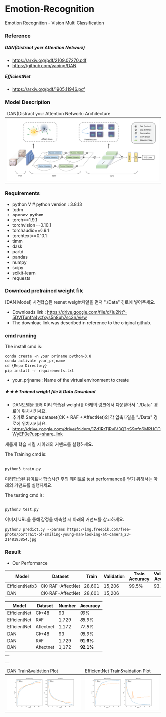 # Emotion-Recognition
Emotion Recognition - Vision Multi Classification 

### Reference
##### DAN(Distract your Attention Network)
- https://arxiv.org/pdf/2109.07270.pdf
- https://github.com/yaoing/DAN
##### EfficientNet
- https://arxiv.org/pdf/1905.11946.pdf


### Model Description 
<table>
    <thead>
        <tr>
            <td>DAN(Distract your Attention Network) Architecture</td>
        </tr>
    </thead>
    <tbody>
        <tr>
            <td><img src="https://github.com/hyunyongPark/Emotion-Recognition/blob/main/img/architecture.png"/></td>
        </tr>
    </tbody>
</table>



### Requirements
- python V  # python version : 3.8.13
- tqdm
- opencv-python
- torch==1.9.1
- torchvision==0.10.1
- torchaudio==0.9.1
- torchtext==0.10.1
- timm
- dask
- partd
- pandas
- numpy
- scipy
- scikit-learn
- requests

### Download pretrained weight file
[DAN Model]
사전학습된 resnet weight파일을 먼저 "./Data" 경로에 넣어주세요.
- Downloads link : https://drive.google.com/file/d/1u2NtY-5DVlTunfN4yxfxys5n8uh7sc3n/view
- The download link was described in reference to the original github.

### cmd running

The install cmd is:
```
conda create -n your_prjname python=3.8
conda activate your_prjname
cd {Repo Directory}
pip install -r requirements.txt
```
- your_prjname : Name of the virtual environment to create

##### ★★★Trained weight file & Data Download 
- DAN모델을 통해 미리 학습된 weight를 아래의 링크에서 다운받아서 "./Data" 경로에 위치시키세요.
- 추가로 Sample dataset(CK + RAF + AffectNet)의 각 압축파일을 "./Data" 경로에 위치시키세요.
- https://drive.google.com/drive/folders/1Zd1RrTjPvlV3Q3pS9nfn6MRHCCWyEF0e?usp=share_link

새롭게 학습 시킬 시 아래의 커맨드를 실행하세요.

The Training cmd is:
```

python3 train.py 

```

미리학습된 웨이트나 학습시킨 후의 웨이트로 test performance를 얻기 위해서는 아래의 커맨드를 실행하세요.

The testing cmd is: 
```

python3 test.py 

```

이미지 URL을 통해 감정을 예측할 시 아래의 커맨드를 참고하세요.
```
python3 predict.py --params https://img.freepik.com/free-photo/portrait-of-smiling-young-man-looking-at-camera_23-2148193854.jpg

```


### Result
- Our Performance


|Model|Dataset|Train|Validation|Train Accuracy|Validation Accuracy|
|---|---|---|---|---|---|
|EfficientNetb3|CK+RAF+AffectNet|28,601|15,206|99.5%|93.7%|
|DAN|CK+RAF+AffectNet|28,601|15,206|||



|Model|Dataset|Number|Accuracy|
|---|---|---|---|
|EfficientNet|CK+48|93|*99%*|
|EfficientNet|RAF|1,729|*88.9%*|
|EfficientNet|Affectnet|1,172|*77.8%*|
|DAN|CK+48|93|*98.9%*|
|DAN|RAF|1,729|**91.6%**|
|DAN|Affectnet|1,172|**92.1%**|

<table>
    </thead>
    <tbody>
        <tr>
            <td><img src=""/></td>
        </tr>
    </tbody>
</table>

<table>
    <thead>
        <tr>
            <td>DAN Train&vaidation Plot</td>
            <td>EfficientNet Train&vaidation Plot</td>
        </tr>
    </thead>
    <tbody>
        <tr>
            <td><img src="https://github.com/hyunyongPark/Emotion-Recognition/blob/main/img/Training%20%26%20Validation%20train%20Plot.png"/></td>
            <td><img src="https://github.com/hyunyongPark/Emotion-Recognition/blob/main/img/efficientnet_b3%20Training%20%26%20Validation%20Plot.png"/></td>
        </tr>
    </tbody>
</table>

